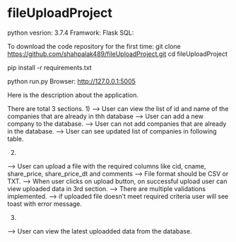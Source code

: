 # fileUploadProject

<!-- Prerequisites: -->
python vesrion: 3.7.4
Framwork: Flask
SQL: 

<!-- Getting started: -->
To download the code repository for the first time:
git clone https://github.com/shahpalak489/fileUploadProject.git
cd fileUploadProject

pip install -r requirements.txt

<!-- To run the development environment: -->
python run.py
Browser: http://127.0.0.1:5005

<!-- Description -->
Here is the description about the application.

There are total 3 sections.
1)
--> User can view the list of id and name of the companies that are already in thh     database 
--> User can add a new company to the database.
--> User can not add companies that are already in the database.
--> User can see updated list of companies in following table. 

2)
--> User can upload a file with the required columns like cid, cname, share_price, share_price_dt and comments 
--> File format should be CSV or TXT.
--> When user clicks on upload button, on successful upload user can view uploaded data in 3rd section. 
--> There are multiple validations implemented.
--> if uploaded file doesn’t meet required criteria user will see toast with error message.

3)
--> User can view the latest uploadded data from the database.
